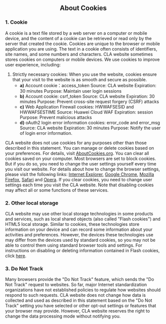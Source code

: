## <center>About Cookies</center>
### 1. Cookie
A cookie is a text file stored by a web server on a computer or mobile device, and the content of a cookie can be retrieved or read only by the server that created the cookie. Cookies are unique to the browser or mobile application you are using. The text in a cookie often consists of identifiers, site names, and some numbers and characters.
CLA website sometimes stores cookies on computers or mobile devices. We use cookies to improve user experience, including:
1. Strictly necessary cookies: When you use the website, cookies ensure that your visit to the website is as smooth and secure as possible.
    - **a)** Account cookie：access_token
      Source: CLA website
      Expiration: 30 minutes
      Purpose: Maintain user login sessions
    - **b)** Account cookie: csrf_token
      Source: CLA website
      Expiration: 30 minutes
      Purpose: Prevent cross-site request forgery (CSRF) attacks
    - **c)** Web Application Firewall cookies: HWWAFSESID and HWWAFSESTIME
      Source: Huawei Cloud WAF
      Expiration: session
      Purpose: Prevent malicious attacks
    - **d)** oAuth2 login error information cookies: error_code and error_msg
      Source: CLA website
      Expiration: 30 minutes
      Purpose: Notify the user of login error information.

CLA website does not use cookies for any purposes other than those described in this statement. You can manage or delete cookies based on your preferences. For details, visit  [AboutCookies.org](https://www.aboutcookies.org/). You can clear all cookies saved on your computer. Most browsers are set to block cookies. But if you do so, you need to change the user settings yourself every time you visit our website. For details about how to change the browser settings, please visit the following links:  [Internet Explorer](http://windows.microsoft.com/en-gb/internet-explorer/delete-manage-cookies),  [Google Chrome](https://support.google.com/chrome/answer/95647?hl=en),  [Mozilla Firefox](https://support.mozilla.org/en-US/kb/cookies-information-websites-store-on-your-computer?redirectlocale=en-US&redirectslug=Cookies),  [Safari](https://support.apple.com/kb/PH19214?locale=en_US&viewlocale=en_US)  and  [Opera](http://www.opera.com/help/tutorials/security/privacy/).
If you clear cookies, you need to change user settings each time you visit the CLA website. Note that disabling cookies may affect all or some functions of these services.
### 2. Other local storage
CLA website may use other local storage technologies in some products and services, such as local shared objects (also called "Flash cookies") and HTML5 local storage. Similar to cookies, these technologies store information on your device and can record some information about your activities and preferences. However, the devices these technologies use may differ from the devices used by standard cookies, so you may not be able to control them using standard browser tools and settings. For instructions on disabling or deleting information contained in Flash cookies, click  [here](https://helpx.adobe.com/flash-player/kb/disable-local-shared-objects-flash.html).
### 3. Do Not Track
Many browsers provide the "Do Not Track" feature, which sends the "Do Not Track" request to websites. So far, major Internet standardization organizations have not established policies to regulate how websites should respond to such requests. CLA website does not change how data is collected and used as described in this statement based on the "Do Not Track" setting you have selected or other opt-out settings or features that your browser may provide. However, CLA website reserves the right to change the data processing mode without notifying you.
